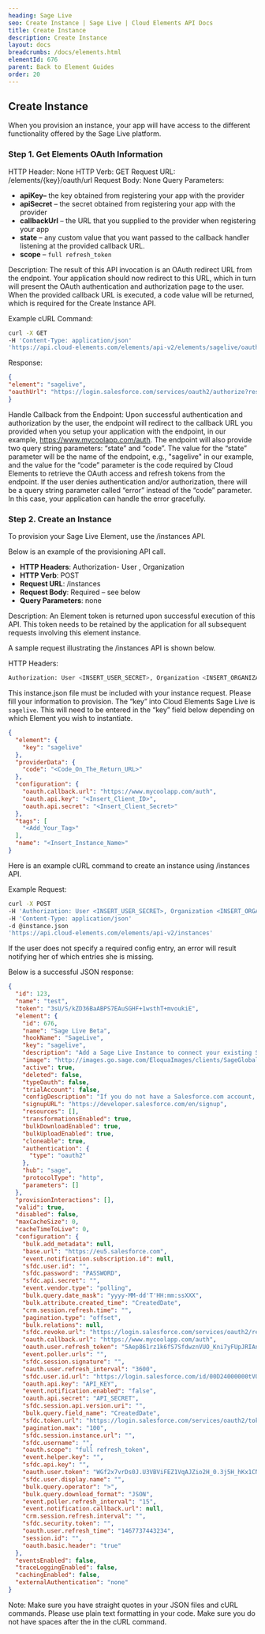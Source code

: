 ```yaml
---
heading: Sage Live
seo: Create Instance | Sage Live | Cloud Elements API Docs
title: Create Instance
description: Create Instance
layout: docs
breadcrumbs: /docs/elements.html
elementId: 676
parent: Back to Element Guides
order: 20
---
```


## Create Instance

When you provision an instance, your app will have access to the different functionality offered by the Sage Live platform.

### Step 1. Get Elements OAuth Information

HTTP Header: None
HTTP Verb: GET
Request URL: /elements/{key}/oauth/url
Request Body: None
Query Parameters:

* __apiKey–__ the key obtained from registering your app with the provider
* __apiSecret__ – the secret obtained from registering your app with the provider
* __callbackUrl__ – the URL that you supplied to the provider when registering your app
* __state__ – any custom value that you want passed to the callback handler listening at the provided callback URL.
* __scope__ – `full refresh_token`

Description: The result of this API invocation is an OAuth redirect URL from the endpoint. Your application should now redirect to this URL, which in turn will present the OAuth authentication and authorization page to the user. When the provided callback URL is executed, a code value will be returned, which is required for the Create Instance API.

Example cURL Command:

```bash
curl -X GET
-H 'Content-Type: application/json'
'https://api.cloud-elements.com/elements/api-v2/elements/sagelive/oauth/url?apiKey=fake_sagelive_api_key&apiSecret=fake_sagelive_api_secret&scope=full%20refresh_token&callbackUrl=https://www.mycoolapp.com/auth&state=sagelive'
```

Response:

```json
{
"element": "sagelive",
"oauthUrl": "https://login.salesforce.com/services/oauth2/authorize?response_type=code&client_id=fake_sagelive_api_key&client_secret=xyz789&scope=full%20refresh_token&redirect_uri=https://www.mycoolapp.com/auth&state=sagelive"
}
```

Handle Callback from the Endpoint:
Upon successful authentication and authorization by the user, the endpoint will redirect to the callback URL you provided when you setup your application with the endpoint, in our example, https://www.mycoolapp.com/auth. The endpoint will also provide two query string parameters: “state” and “code”. The value for the “state” parameter will be the name of the endpoint, e.g., "sagelive" in our example, and the value for the “code” parameter is the code required by Cloud Elements to retrieve the OAuth access and refresh tokens from the endpoint. If the user denies authentication and/or authorization, there will be a query string parameter called “error” instead of the “code” parameter. In this case, your application can handle the error gracefully.

### Step 2. Create an Instance

To provision your Sage Live Element, use the /instances API.

Below is an example of the provisioning API call.

* __HTTP Headers__: Authorization- User <user secret>, Organization <organization secret>
* __HTTP Verb__: POST
* __Request URL__: /instances
* __Request Body__: Required – see below
* __Query Parameters__: none

Description: An Element token is returned upon successful execution of this API. This token needs to be retained by the application for all subsequent requests involving this element instance.

A sample request illustrating the /instances API is shown below.

HTTP Headers:

```bash
Authorization: User <INSERT_USER_SECRET>, Organization <INSERT_ORGANIZATION_SECRET>

```
This instance.json file must be included with your instance request.  Please fill your information to provision.  The “key” into Cloud Elements Sage Live is `sagelive`.  This will need to be entered in the “key” field below depending on which Element you wish to instantiate.

```json
{
  "element": {
    "key": "sagelive"
  },
  "providerData": {
    "code": "<Code_On_The_Return_URL>"
  },
  "configuration": {
    "oauth.callback.url": "https://www.mycoolapp.com/auth",
    "oauth.api.key": "<Insert_Client_ID>",
    "oauth.api.secret": "<Insert_Client_Secret>"
  },
  "tags": [
    "<Add_Your_Tag>"
  ],
  "name": "<Insert_Instance_Name>"
}
```

Here is an example cURL command to create an instance using /instances API.

Example Request:

```bash
curl -X POST
-H 'Authorization: User <INSERT_USER_SECRET>, Organization <INSERT_ORGANIZATION_SECRET>'
-H 'Content-Type: application/json'
-d @instance.json
'https://api.cloud-elements.com/elements/api-v2/instances'
```

If the user does not specify a required config entry, an error will result notifying her of which entries she is missing.

Below is a successful JSON response:

```json
{
  "id": 123,
  "name": "test",
  "token": "3sU/S/kZD36BaABPS7EAuSGHF+1wsthT+mvoukiE",
  "element": {
    "id": 676,
    "name": "Sage Live Beta",
    "hookName": "SageLive",
    "key": "sagelive",
    "description": "Add a Sage Live Instance to connect your existing Sage account to the Sage Hub, allowing you to manage customers, journals, ledger accounts, etc. across multiple Sage Elements. You will need your Sage Live account information to add an instance.",
    "image": "http://images.go.sage.com/EloquaImages/clients/SageGlobalInstance/%7b3e60c666-8177-4c78-b101-1ca2387cd431%7d_Qualification_Email_1_RealTimeAccounting_logo.png",
    "active": true,
    "deleted": false,
    "typeOauth": false,
    "trialAccount": false,
    "configDescription": "If you do not have a Salesforce.com account, you can create one at <a href=\"http://www.salesforce.com\" target=\"_blank\">Salesforce.com Signup</a>",
    "signupURL": "https://developer.salesforce.com/en/signup",
    "resources": [],
    "transformationsEnabled": true,
    "bulkDownloadEnabled": true,
    "bulkUploadEnabled": true,
    "cloneable": true,
    "authentication": {
      "type": "oauth2"
    },
    "hub": "sage",
    "protocolType": "http",
    "parameters": []
  },
  "provisionInteractions": [],
  "valid": true,
  "disabled": false,
  "maxCacheSize": 0,
  "cacheTimeToLive": 0,
  "configuration": {
    "bulk.add_metadata": null,
    "base.url": "https://eu5.salesforce.com",
    "event.notification.subscription.id": null,
    "sfdc.user.id": "",
    "sfdc.password": "PASSWORD",
    "sfdc.api.secret": "",
    "event.vendor.type": "polling",
    "bulk.query.date_mask": "yyyy-MM-dd'T'HH:mm:ssXXX",
    "bulk.attribute.created_time": "CreatedDate",
    "crm.session.refresh.time": "",
    "pagination.type": "offset",
    "bulk.relations": null,
    "sfdc.revoke.url": "https://login.salesforce.com/services/oauth2/revoke",
    "oauth.callback.url": "https://www.mycoolapp.com/auth",
    "oauth.user.refresh_token": "5Aep861rz1k6fS7SfdwznVUO_Kni7yFUpJRIAnC8rWS9ykbt_dyF",
    "event.poller.urls": "",
    "sfdc.session.signature": "",
    "oauth.user.refresh_interval": "3600",
    "sfdc.user.id.url": "https://login.salesforce.com/id/00D24000000tVQFEA2/005240000019YWwAAM",
    "oauth.api.key": "API_KEY",
    "event.notification.enabled": "false",
    "oauth.api.secret": "API_SECRET",
    "sfdc.session.api.version.uri": "",
    "bulk.query.field_name": "CreatedDate",
    "sfdc.token.url": "https://login.salesforce.com/services/oauth2/token",
    "pagination.max": "100",
    "sfdc.session.instance.url": "",
    "sfdc.username": "",
    "oauth.scope": "full refresh_token",
    "event.helper.key": "",
    "sfdc.api.key": "",
    "oauth.user.token": "WGf2x7vrDs0J.U3VBViFEZ1VqAJZio2H_0.3j5H_hKx1CNX8he",
    "sfdc.user.display.name": "",
    "bulk.query.operator": ">",
    "bulk.query.download_format": "JSON",
    "event.poller.refresh_interval": "15",
    "event.notification.callback.url": null,
    "crm.session.refresh.interval": "",
    "sfdc.security.token": "",
    "oauth.user.refresh_time": "1467737443234",
    "session.id": "",
    "oauth.basic.header": "true"
  },
  "eventsEnabled": false,
  "traceLoggingEnabled": false,
  "cachingEnabled": false,
  "externalAuthentication": "none"
}
```

Note:  Make sure you have straight quotes in your JSON files and cURL commands.  Please use plain text formatting in your code.  Make sure you do not have spaces after the in the cURL command.
